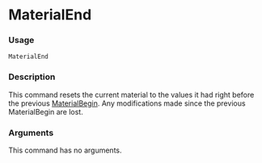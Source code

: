 # MaterialEnd

### Usage
    MaterialEnd 

### Description
This command resets the current material to the values it had right before the previous [MaterialBegin](MaterialBegin.md). Any modifications made since the previous MaterialBegin are lost.

### Arguments
This command has no arguments.
